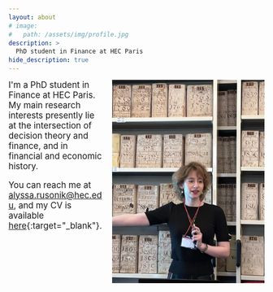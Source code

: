 ```yaml
---
layout: about
# image: 
#   path: /assets/img/profile.jpg
description: >
  PhD student in Finance at HEC Paris
hide_description: true
---
```


<div style="float: right; width: 300px; margin-left: 20px;">
<img src="/assets/img/profile.jpg" width="350">
</div>

<div style="font-size: 1.2em;">
I'm a PhD student in Finance at HEC Paris. My main research interests presently lie at the intersection of decision theory and finance, and in financial and economic history.

You can reach me at alyssa.rusonik@hec.edu, and my CV is available [here](/assets/pdf/AlyssaRusonik_CV.pdf){:target="_blank"}.
</div>
